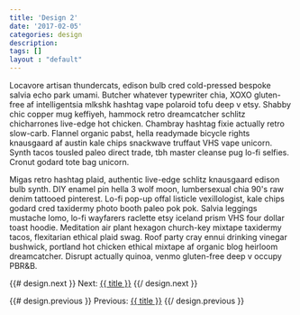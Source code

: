 ```yaml
---
title: 'Design 2'
date: '2017-02-05'
categories: design
description:
tags: []
layout : "default"
---
```


Locavore artisan thundercats, edison bulb cred cold-pressed bespoke salvia echo park umami. Butcher whatever typewriter chia, XOXO gluten-free af intelligentsia mlkshk hashtag vape polaroid tofu deep v etsy. Shabby chic copper mug keffiyeh, hammock retro dreamcatcher schlitz chicharrones live-edge hot chicken. Chambray hashtag fixie actually retro slow-carb. Flannel organic pabst, hella readymade bicycle rights knausgaard af austin kale chips snackwave truffaut VHS vape unicorn. Synth tacos tousled paleo direct trade, tbh master cleanse pug lo-fi selfies. Cronut godard tote bag unicorn.

Migas retro hashtag plaid, authentic live-edge schlitz knausgaard edison bulb synth. DIY enamel pin hella 3 wolf moon, lumbersexual chia 90's raw denim tattooed pinterest. Lo-fi pop-up offal listicle vexillologist, kale chips godard cred taxidermy photo booth paleo pok pok. Salvia leggings mustache lomo, lo-fi wayfarers raclette etsy iceland prism VHS four dollar toast hoodie. Meditation air plant hexagon church-key mixtape taxidermy tacos, flexitarian ethical plaid swag. Roof party cray ennui drinking vinegar bushwick, portland hot chicken ethical mixtape af organic blog heirloom dreamcatcher. Disrupt actually quinoa, venmo gluten-free deep v occupy PBR&B.

{{# design.next }}
  Next: <a href="{{ url }}">{{ title }}</a></li>
{{/ design.next }}

{{# design.previous }}
  Previous: <a href="{{ url }}">{{ title }}</a></li>
{{/ design.previous }}
